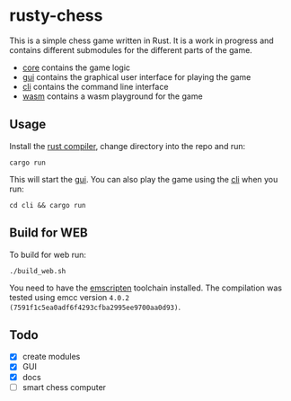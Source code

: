 # rusty-chess

This is a simple chess game written in Rust. It is a work in progress and
contains different submodules for the different parts of the game.

- [core](core/README.md) contains the game logic
- [gui](gui/README.md) contains the graphical user interface for playing the game
- [cli](cli/README.md) contains the command line interface
- [wasm](wasm/README.md) contains a wasm playground for the game

## Usage

Install the [rust compiler](https://www.rust-lang.org/learn/get-started), change
directory into the repo and run:

```shell
cargo run
```

This will start the [gui](gui/README.md). You can also play the game using the
[cli](cli/README.md) when you run:

```shell
cd cli && cargo run
```

## Build for WEB

To build for web run:

```shell
./build_web.sh
```

You need to have the [emscripten](https://emscripten.org/) toolchain installed.
The compilation was tested using emcc version `4.0.2 (7591f1c5ea0adf6f4293cfba2995ee9700aa0d93)`.

## Todo

- [x] create modules
- [x] GUI
- [x] docs
- [ ] smart chess computer
